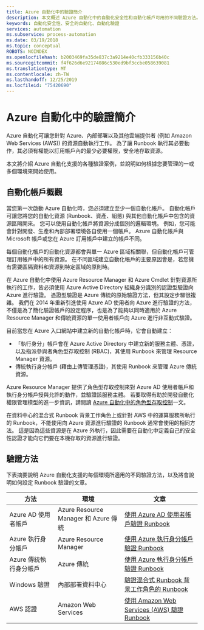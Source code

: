 ```yaml
---
title: Azure 自動化中的驗證簡介
description: 本文概述 Azure 自動化中的自動化安全性和自動化帳戶可用的不同驗證方法。
keywords: 自動化安全性、安全的自動化、自動化驗證
services: automation
ms.subservice: process-automation
ms.date: 03/19/2018
ms.topic: conceptual
ROBOTS: NOINDEX
ms.openlocfilehash: b2003469fa35de837c3a9214e40cfb333156b40c
ms.sourcegitcommit: f4f626d6e92174086c530ed9bf3ccbe058639081
ms.translationtype: MT
ms.contentlocale: zh-TW
ms.lasthandoff: 12/25/2019
ms.locfileid: "75420690"
---
```

# <a name="introduction-to-authentication-in-azure-automation"></a>Azure 自動化中的驗證簡介  
Azure 自動化可讓您針對 Azure、內部部署以及其他雲端提供者 (例如 Amazon Web Services (AWS)) 的資源自動執行工作。  為了讓 Runbook 執行其必要動作，其必須有權能以訂用帳戶內的最少必要權限，安全地存取資源。

本文將介紹 Azure 自動化支援的各種驗證案例，並說明如何根據您要管理的一或多個環境來開始使用。  

## <a name="automation-account-overview"></a>自動化帳戶概觀
當您第一次啟動 Azure 自動化時，您必須建立至少一個自動化帳戶。 自動化帳戶可讓您將您的自動化資源 (Runbook、資產、組態) 與其他自動化帳戶中包含的資源區隔開來。 您可以使用自動化帳戶將資源分成個別的邏輯環境。 例如，您可能會針對開發、生產和內部部署環境各自使用一個帳戶。  Azure 自動化帳戶與 Microsoft 帳戶或您在 Azure 訂用帳戶中建立的帳戶不同。

每個自動化帳戶的自動化資源都會與單一 Azure 區域相關聯，但自動化帳戶可管理訂用帳戶中的所有資源。 在不同區域建立自動化帳戶的主要原因會是，若您擁有需要區隔資料和資源到特定區域的原則時。

在 Azure 自動化中使用 Azure Resource Manager 和 Azure Cmdlet 針對資源所執行的工作，皆必須使用 Azure Active Directory 組織身分識別的認證型驗證向 Azure 進行驗證。  憑證型驗證是 Azure 傳統的原始驗證方法，但其設定步驟很複雜。  我們在 2014 年重新引進使用 Azure AD 使用者向 Azure 進行驗證的方法，不僅是為了簡化驗證帳戶的設定程序，也是為了能夠以同時適用於 Azure Resource Manager 和傳統資源的單一使用者帳戶向 Azure 進行非互動式驗證。   

目前當您在 Azure 入口網站中建立新的自動化帳戶時，它會自動建立：

* 「執行身分」帳戶會在 Azure Active Directory 中建立新的服務主體、憑證，以及指派參與者角色型存取控制 (RBAC)，其使用 Runbook 來管理 Resource Manager 資源。
* 傳統執行身分帳戶 (藉由上傳管理憑證)，其使用 Runbook 來管理 Azure 傳統資源。  

Azure Resource Manager 提供了角色型存取控制來對 Azure AD 使用者帳戶和執行身分帳戶授與允許的動作，並驗證該服務主體。  若要取得有助於開發自動化權限管理模型的進一步資訊，請閱讀 [Azure 自動化中的角色型存取控制](automation-role-based-access-control.md)一文。  

在資料中心的混合式 Runbook 背景工作角色上或針對 AWS 中的運算服務所執行的 Runbook，不能使用向 Azure 資源進行驗證的 Runbook 通常會使用的相同方法。  這是因為這些資源是在 Azure 外執行，因此需要在自動化中定義自己的安全性認證才能向它們要在本機存取的資源進行驗證。  

## <a name="authentication-methods"></a>驗證方法
下表摘要說明 Azure 自動化支援的每個環境所適用的不同驗證方法，以及將會說明如何設定 Runbook 驗證的文章。

| 方法 | 環境 | 文章 |
| --- | --- | --- |
| Azure AD 使用者帳戶 |Azure Resource Manager 和 Azure 傳統 |[使用 Azure AD 使用者帳戶驗證 Runbook](automation-create-aduser-account.md) |
| Azure 執行身分帳戶 |Azure Resource Manager |[使用 Azure 執行身分帳戶驗證 Runbook](automation-sec-configure-azure-runas-account.md) |
| Azure 傳統執行身分帳戶 |Azure 傳統 |[使用 Azure 執行身分帳戶驗證 Runbook](automation-sec-configure-azure-runas-account.md) |
| Windows 驗證 |內部部署資料中心 |[驗證混合式 Runbook 背景工作角色的 Runbook](automation-hybrid-runbook-worker.md) |
| AWS 認證 |Amazon Web Services |[使用 Amazon Web Services (AWS) 驗證 Runbook](automation-config-aws-account.md) |

